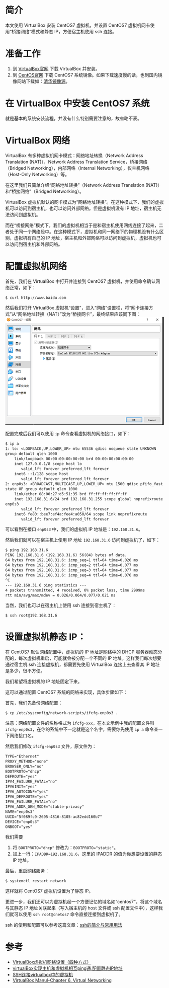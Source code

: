 # 简介
本文使用 VirtualBox 安装 CentOS7 虚拟机，并设置 CentOS7 虚拟机网卡使用“桥接网络”模式和静态 IP，方便宿主机使用 ssh 连接。


# 准备工作
1. 到 [VirtualBox官网](https://www.virtualbox.org/) 下载 VirtualBox 并安装。
2. 到 [CentOS官网](https://www.centos.org/) 下载 CentOS7 系统镜像。如果下载速度慢的话，也到国内镜像网站下载如：[清华镜像源](https://mirrors.tuna.tsinghua.edu.cn/)。


# 在 VirtualBox 中安装 CentOS7 系统
就是基本的系统安装流程，并没有什么特别需要注意的，故省略不表。


# VirtualBox 网络
VirtualBox 有多种虚拟机网卡模式：网络地址转换（Network Address Translation (NAT)），Network Address Translation Service，桥接网络（Bridged Networking），内部网络（Internal Networking），仅主机网络（Host-Only Networking）等。

在这里我们只简单介绍“网络地址转换”（Network Address Translation (NAT)）和“桥接网络”（Bridged Networking）。

VirtualBox 虚拟机默认的网卡模式为“网络地址转换”。在这种模式下，我们的虚拟机可以访问到宿主机，也可以访问外部网络。但是虚拟机没有 IP 地址，宿主机无法访问到虚拟机。

而在“桥接网络”模式下，我们的虚拟机相当于是和宿主机使用网线连接了起来，二者处于同一个网络段中。在这种模式下，虚拟机和同一网络下的物理机没有什么区别，虚拟机有自己的 IP 地址，宿主机和外部网络可以访问到虚拟机，虚拟机也可以访问到宿主机和外部网络。


# 配置虚拟机网络
首先，我们在 VirtualBox 中打开并连接到 CentOS7 虚拟机，并使用命令确认网络正常，如下：
```
$ curl http://www.baidu.com
```

然后我们打开 VirtualBox 虚拟机“设置”，进入“网络”设置栏，将“网卡连接方式”从“网络地址转换（NAT）”改为“桥接网卡”，最终结果应该同下图：
![virtualbox网络配置](./img/virtualbox网络配置.png)

配置完成后我们可以使用 `ip` 命令查看虚拟机的网络接口，如下：
```
$ ip a
1: lo: <LOOPBACK,UP,LOWER_UP> mtu 65536 qdisc noqueue state UNKNOWN group default qlen 1000
    link/loopback 00:00:00:00:00:00 brd 00:00:00:00:00:00
    inet 127.0.0.1/8 scope host lo
       valid_lft forever preferred_lft forever
    inet6 ::1/128 scope host
       valid_lft forever preferred_lft forever
2: enp0s3: <BROADCAST,MULTICAST,UP,LOWER_UP> mtu 1500 qdisc pfifo_fast state UP group default qlen 1000
    link/ether 08:00:27:d5:51:35 brd ff:ff:ff:ff:ff:ff
    inet 192.168.31.6/24 brd 192.168.31.255 scope global noprefixroute enp0s3
       valid_lft forever preferred_lft forever
    inet6 fe80::bee7:ef4a:fee4:a050/64 scope link noprefixroute
       valid_lft forever preferred_lft forever
```

可以看到在接口 `enp0s3` 中，我们的虚拟机 IP 地址是：`192.168.31.6`。

然后我们就可以在宿主机上使用 IP 地址 `192.168.31.6` 访问到虚拟机了，如下：
```
$ ping 192.168.31.6
PING 192.168.31.6 (192.168.31.6) 56(84) bytes of data.
64 bytes from 192.168.31.6: icmp_seq=1 ttl=64 time=0.026 ms
64 bytes from 192.168.31.6: icmp_seq=2 ttl=64 time=0.077 ms
64 bytes from 192.168.31.6: icmp_seq=3 ttl=64 time=0.077 ms
64 bytes from 192.168.31.6: icmp_seq=4 ttl=64 time=0.076 ms
^C
--- 192.168.31.6 ping statistics ---
4 packets transmitted, 4 received, 0% packet loss, time 2999ms
rtt min/avg/max/mdev = 0.026/0.064/0.077/0.021 ms
```

当然，我们也可以在宿主机上使用 ssh 连接到宿主机了：
```
$ ssh root@192.168.31.6
```


# 设置虚拟机静态 IP：
在 CentOS7 默认网络配置中，虚拟机的 IP 地址是网络中的 DHCP 服务器动态分配的，每次虚拟机重启，可能就会被分配一个不同的 IP 地址。这样我们每次想要通过宿主机 ssh 连接虚拟机，都需要先使用 VirtualBox 连接上去查看其 IP 地址是多少，很不方便。

我们希望将虚拟机的 IP 地址固定下来。

这可以通过配置 CentOS7 系统的网络来实现，具体步骤如下：

首先，我们先备份网络配置：
```
$ cp /etc/sysconfig/network-scripts/ifcfg-enp0s3 .
```

注意：网络配置文件的名称格式为 `ifcfg-xxx`，在本文示例中我的配置文件叫 `ifcfg-enp0s3`，在你的系统中不一定就是这个名字，需要你先使用 `ip a` 命令查一下网络接口名。

然后我们修改 `ifcfg-enp0s3` 文件，原文件为：
```
TYPE="Ethernet"
PROXY_METHOD="none"
BROWSER_ONLY="no"
BOOTPROTO="dhcp"
DEFROUTE="yes"
IPV4_FAILURE_FATAL="no"
IPV6INIT="yes"
IPV6_AUTOCONF="yes"
IPV6_DEFROUTE="yes"
IPV6_FAILURE_FATAL="no"
IPV6_ADDR_GEN_MODE="stable-privacy"
NAME="enp0s3"
UUID="5f089fc9-2695-4816-8105-ac82edd160b7"
DEVICE="enp0s3"
ONBOOT="yes"
```

我们需要
1. 将 `BOOTPROTO="dhcp"` 修改为：`BOOTPROTO="static"`。
2. 加上一行：`IPADDR=192.168.31.6`，这里的 IPADDR 的值为你想要设置的静态 IP 地址。


最后，重启网络服务：
```
$ systemctl restart network
```

这样就将 CentOS7 虚拟机设置为了静态 IP。

更进一步，我们还可以为虚拟机起一个方便记忆的域名如“centos7”，将这个域名与其静态 IP 地址关联起来（写入宿主机的 host 文件或 ssh 配置文件中），这样我们就可以使用 `ssh root@cnetos7` 命令直接连接到虚拟机了。

ssh 的使用和配置可以参考这篇文章：[ssh的简介与常用用法](./2020-01-09-ssh的简介与常用用法.md)


# 参考
- [VirtualBox虚拟机网络设置（四种方式） ](https://www.douban.com/group/topic/15558388/)
- [virtualBox实现主机和虚拟机相互ping通,配置静态IP地址](https://blog.csdn.net/u010486658/article/details/70871940)
- [SSH连接virtualbox中的虚拟机](https://www.cnblogs.com/lxg0/p/6413965.html)
- [VirtualBox Manul-Chapter 6. Virtual Networking](https://www.virtualbox.org/manual/ch06.html)
